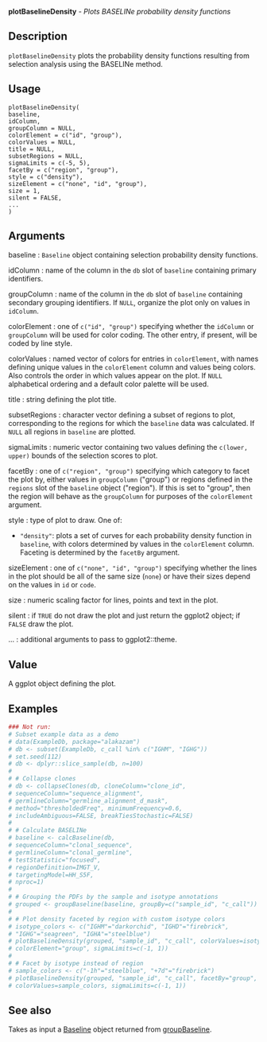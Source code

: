**plotBaselineDensity** - *Plots BASELINe probability density functions*

Description
--------------------

`plotBaselineDensity` plots the probability density functions resulting from selection 
analysis using the BASELINe method.


Usage
--------------------
```
plotBaselineDensity(
baseline,
idColumn,
groupColumn = NULL,
colorElement = c("id", "group"),
colorValues = NULL,
title = NULL,
subsetRegions = NULL,
sigmaLimits = c(-5, 5),
facetBy = c("region", "group"),
style = c("density"),
sizeElement = c("none", "id", "group"),
size = 1,
silent = FALSE,
...
)
```

Arguments
-------------------

baseline
:   `Baseline` object containing selection probability 
density functions.

idColumn
:   name of the column in the `db` slot of `baseline` 
containing primary identifiers.

groupColumn
:   name of the column in the `db` slot of `baseline` 
containing secondary grouping identifiers. If `NULL`, 
organize the plot only on values in `idColumn`.

colorElement
:   one of `c("id", "group")` specifying whether the 
`idColumn` or `groupColumn` will be used for color coding. 
The other entry, if present, will be coded by line style.

colorValues
:   named vector of colors for entries in `colorElement`, with 
names defining unique values in the `colorElement` column and values
being colors. Also controls the order in which values appear on the
plot. If `NULL` alphabetical ordering and a default color palette 
will be used.

title
:   string defining the plot title.

subsetRegions
:   character vector defining a subset of regions to plot, corresponding 
to the regions for which the `baseline` data was calculated. If
`NULL` all regions in `baseline` are plotted.

sigmaLimits
:   numeric vector containing two values defining the `c(lower, upper)`
bounds of the selection scores to plot.

facetBy
:   one of `c("region", "group")` specifying which category to facet the
plot by, either values in `groupColumn` ("group") or regions
defined in the `regions` slot of the `baseline` object ("region").
If this is set to "group", then the region will behave as the `groupColumn`
for purposes of the `colorElement` argument.

style
:   type of plot to draw. One of:

+  `"density"`:  plots a set of curves for each probability 
density function in `baseline`, 
with colors determined by values in the
`colorElement` column.
Faceting is determined by the 
`facetBy` argument.


sizeElement
:   one of `c("none", "id", "group")` specifying whether the lines in the
plot should be all of the same size (`none`) or have their sizes depend on 
the values in `id` or `code`.

size
:   numeric scaling factor for lines, points and text in the plot.

silent
:   if `TRUE` do not draw the plot and just return the ggplot2 
object; if `FALSE` draw the plot.

...
:   additional arguments to pass to ggplot2::theme.




Value
-------------------

A ggplot object defining the plot.



Examples
-------------------

```R
### Not run:
# Subset example data as a demo
# data(ExampleDb, package="alakazam")
# db <- subset(ExampleDb, c_call %in% c("IGHM", "IGHG"))
# set.seed(112)
# db <- dplyr::slice_sample(db, n=100)
# 
# # Collapse clones
# db <- collapseClones(db, cloneColumn="clone_id",
# sequenceColumn="sequence_alignment",
# germlineColumn="germline_alignment_d_mask",
# method="thresholdedFreq", minimumFrequency=0.6,
# includeAmbiguous=FALSE, breakTiesStochastic=FALSE)
# 
# # Calculate BASELINe
# baseline <- calcBaseline(db, 
# sequenceColumn="clonal_sequence",
# germlineColumn="clonal_germline", 
# testStatistic="focused",
# regionDefinition=IMGT_V,
# targetingModel=HH_S5F,
# nproc=1)
#  
# # Grouping the PDFs by the sample and isotype annotations
# grouped <- groupBaseline(baseline, groupBy=c("sample_id", "c_call"))
# 
# # Plot density faceted by region with custom isotype colors
# isotype_colors <- c("IGHM"="darkorchid", "IGHD"="firebrick", 
# "IGHG"="seagreen", "IGHA"="steelblue")
# plotBaselineDensity(grouped, "sample_id", "c_call", colorValues=isotype_colors, 
# colorElement="group", sigmaLimits=c(-1, 1))
# 
# # Facet by isotype instead of region
# sample_colors <- c("-1h"="steelblue", "+7d"="firebrick")
# plotBaselineDensity(grouped, "sample_id", "c_call", facetBy="group",
# colorValues=sample_colors, sigmaLimits=c(-1, 1))

```



See also
-------------------

Takes as input a [Baseline](Baseline-class.md) object returned from [groupBaseline](groupBaseline.md).






